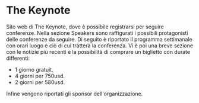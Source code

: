 # The Keynote

Sito web di The Keynote, dove è possibile registrarsi per seguire conferenze.
Nella sezione Speakers sono raffigurati i possibili protagonisti delle conferenze da seguire.
Di seguito è riportato il programma settimanale con orari luogo e ciò di cui tratterà la conferenza.
Vi è poi una breve sezione con le notizie più recenti e la possibilità di comprare un biglietto con durate differenti:

- 1 giorno gratuit.
- 4 giorni per 750usd.
- 2 giorni per 580usd.

Infine vengono riportati gli sponsor dell'organizzazione.
